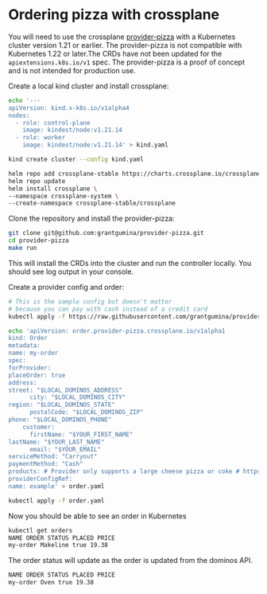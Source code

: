 # Ordering pizza with crossplane

You will need to use the crossplane [provider-pizza](https://github.com/grantgumina/provider-pizza) with a Kubernetes cluster version 1.21 or earlier. The provider-pizza is not compatible with Kubernetes 1.22 or later.The CRDs have not been updated for the `apiextensions.k8s.io/v1` spec. The provider-pizza is a proof of concept and is not intended for production use.

Create a local kind cluster and install crossplane:

```sh
echo '---
apiVersion: kind.x-k8s.io/v1alpha4
nodes:
  - role: control-plane
    image: kindest/node:v1.21.14
  - role: worker
    image: kindest/node:v1.21.14' > kind.yaml

kind create cluster --config kind.yaml

helm repo add crossplane-stable https://charts.crossplane.io/crossplane-stable
helm repo update
helm install crossplane \
--namespace crossplane-system \
--create-namespace crossplane-stable/crossplane
```

Clone the repository and install the provider-pizza:

```sh
git clone git@github.com:grantgumina/provider-pizza.git
cd provider-pizza
make run
```

This will install the CRDs into the cluster and run the controller locally.
You should see log output in your console.

Create a provider config and order:

```sh
# This is the sample config but doesn't matter
# because you can pay with cash instead of a credit card
kubectl apply -f https://raw.githubusercontent.com/grantgumina/provider-pizza/master/examples/provider/pizza-config.yaml

echo 'apiVersion: order.provider-pizza.crossplane.io/v1alpha1
kind: Order
metadata:
name: my-order
spec:
forProvider:
placeOrder: true
address:
street: "$LOCAL_DOMINOS_ADDRESS"
      city: "$LOCAL_DOMINOS_CITY"
region: "$LOCAL_DOMINOS_STATE"
      postalCode: "$LOCAL_DOMINOS_ZIP"
phone: "$LOCAL_DOMINOS_PHONE"
    customer:
      firstName: "$YOUR_FIRST_NAME"
lastName: "$YOUR_LAST_NAME"
      email: "$YOUR_EMAIL"
serviceMethod: "Carryout"
paymentMethod: "Cash"
products: # Provider only supports a large cheese pizza or coke # https://github.com/grantgumina/provider-pizza/blob/76f58c86e8ef4380b6152393113483db1610eaf6/pkg/controller/order/order.go#L211-L221 - name: "Cheese Pizza"
providerConfigRef:
name: example' > order.yaml

kubectl apply -f order.yaml
```

Now you should be able to see an order in Kubernetes

```sh
kubectl get orders
NAME ORDER STATUS PLACED PRICE
my-order Makeline true 19.38
```

The order status will update as the order is updated from the dominos API.

```sh
NAME ORDER STATUS PLACED PRICE
my-order Oven true 19.38
```
